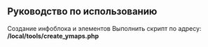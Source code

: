 ## Руководство по использованию

Создание инфоблока и элементов
Выполнить скрипт по адресу:
**/local/tools/create_ymaps.php**


